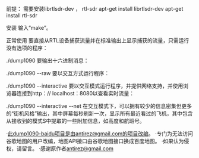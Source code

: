 前提：
需要安装librtlsdr-dev ， rtl-sdr
apt-get install librtlsdr-dev
apt-get install rtl-sdr

安装
输入“make”。

正常使用
要直接从RTL设备捕获流量并在标准输出上显示捕获的流量，只需运行没有选项的程序：

./dump1090
要输出十六进制消息：

./dump1090 --raw
要以交互方式运行程序：

./dump1090 --interactive
要以交互模式运行程序，并提供网络支持，并使用浏览器连接到http：// localhost：8080以查看实时流量：

./dump1090 --interactive --net
在交互模式下，可以拥有较少的信息密集但更多的“街机风格”输出，其中屏幕每秒刷新一次，显示所有最近看过的飞机，其中包含从接收到的模式S中提取的一些附加信息，如高度和航班号。

·此dump1090-baidu项目是由antirez@gmail.com的项目改编。
·专门为无法访问谷歌地图的用户改编，地图API接口由谷歌地图接口换成百度地图。
·如果认为侵权，请留言。
·感谢原作者<antirez@gmail.com>
